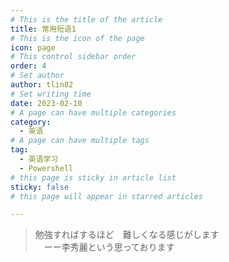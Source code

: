 ```yaml
---
# This is the title of the article
title: 常用短语1
# This is the icon of the page
icon: page
# This control sidebar order
order: 4
# Set author
author: tlin82
# Set writing time
date: 2023-02-10
# A page can have multiple categories
category:
  - 英语
# A page can have multiple tags
tag:
  - 英语学习
  - Powershell
# this page is sticky in article list
sticky: false
# this page will appear in starred articles

---
```




> 勉強すればするほど　難しくなる感じがします  
>　ーー李秀麗という思っております